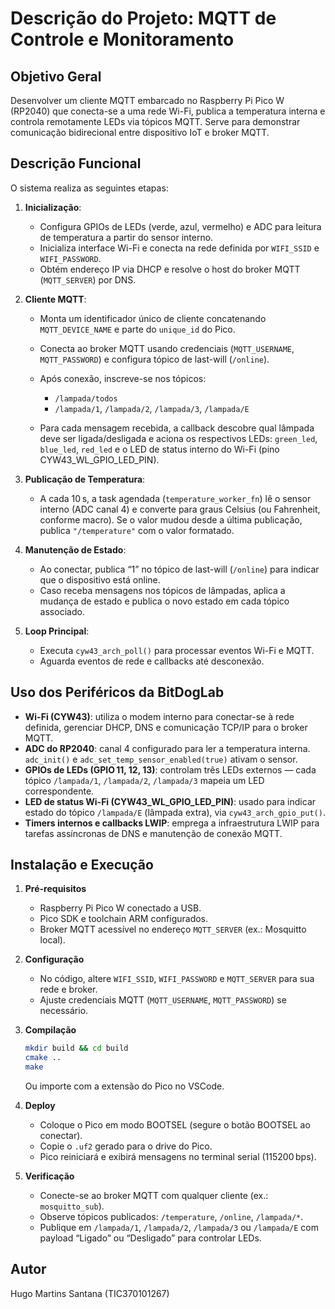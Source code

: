 # Descrição do Projeto: MQTT de Controle e Monitoramento

## Objetivo Geral

Desenvolver um cliente MQTT embarcado no Raspberry Pi Pico W (RP2040) que conecta-se a uma rede Wi-Fi, publica a temperatura interna e controla remotamente LEDs via tópicos MQTT. Serve para demonstrar comunicação bidirecional entre dispositivo IoT e broker MQTT.

## Descrição Funcional

O sistema realiza as seguintes etapas:

1. **Inicialização**:

   * Configura GPIOs de LEDs (verde, azul, vermelho) e ADC para leitura de temperatura a partir do sensor interno.
   * Inicializa interface Wi-Fi e conecta na rede definida por `WIFI_SSID` e `WIFI_PASSWORD`.
   * Obtém endereço IP via DHCP e resolve o host do broker MQTT (`MQTT_SERVER`) por DNS.
2. **Cliente MQTT**:

   * Monta um identificador único de cliente concatenando `MQTT_DEVICE_NAME` e parte do `unique_id` do Pico.
   * Conecta ao broker MQTT usando credenciais (`MQTT_USERNAME`, `MQTT_PASSWORD`) e configura tópico de last-will (`/online`).
   * Após conexão, inscreve-se nos tópicos:

     * `/lampada/todos`
     * `/lampada/1`, `/lampada/2`, `/lampada/3`, `/lampada/E`
   * Para cada mensagem recebida, a callback descobre qual lâmpada deve ser ligada/desligada e aciona os respectivos LEDs: `green_led`, `blue_led`, `red_led` e o LED de status interno do Wi-Fi (pino CYW43\_WL\_GPIO\_LED\_PIN).
3. **Publicação de Temperatura**:

   * A cada 10 s, a task agendada (`temperature_worker_fn`) lê o sensor interno (ADC canal 4) e converte para graus Celsius (ou Fahrenheit, conforme macro). Se o valor mudou desde a última publicação, publica `"/temperature"` com o valor formatado.
4. **Manutenção de Estado**:

   * Ao conectar, publica “1” no tópico de last-will (`/online`) para indicar que o dispositivo está online.
   * Caso receba mensagens nos tópicos de lâmpadas, aplica a mudança de estado e publica o novo estado em cada tópico associado.
5. **Loop Principal**:

   * Executa `cyw43_arch_poll()` para processar eventos Wi-Fi e MQTT.
   * Aguarda eventos de rede e callbacks até desconexão.

## Uso dos Periféricos da BitDogLab

* **Wi-Fi (CYW43)**: utiliza o modem interno para conectar-se à rede definida, gerenciar DHCP, DNS e comunicação TCP/IP para o broker MQTT.
* **ADC do RP2040**: canal 4 configurado para ler a temperatura interna. `adc_init()` e `adc_set_temp_sensor_enabled(true)` ativam o sensor.
* **GPIOs de LEDs (GPIO 11, 12, 13)**: controlam três LEDs externos — cada tópico `/lampada/1`, `/lampada/2`, `/lampada/3` mapeia um LED correspondente.
* **LED de status Wi-Fi (CYW43\_WL\_GPIO\_LED\_PIN)**: usado para indicar estado do tópico `/lampada/E` (lâmpada extra), via `cyw43_arch_gpio_put()`.
* **Timers internos e callbacks LWIP**: emprega a infraestrutura LWIP para tarefas assíncronas de DNS e manutenção de conexão MQTT.

## Instalação e Execução

1. **Pré-requisitos**

   * Raspberry Pi Pico W conectado a USB.
   * Pico SDK e toolchain ARM configurados.
   * Broker MQTT acessível no endereço `MQTT_SERVER` (ex.: Mosquitto local).
2. **Configuração**

   * No código, altere `WIFI_SSID`, `WIFI_PASSWORD` e `MQTT_SERVER` para sua rede e broker.
   * Ajuste credenciais MQTT (`MQTT_USERNAME`, `MQTT_PASSWORD`) se necessário.
3. **Compilação**

   ```bash
   mkdir build && cd build
   cmake ..
   make
   ```

   Ou importe com a extensão do Pico no VSCode.
   
4. **Deploy**

   * Coloque o Pico em modo BOOTSEL (segure o botão BOOTSEL ao conectar).
   * Copie o `.uf2` gerado para o drive do Pico.
   * Pico reiniciará e exibirá mensagens no terminal serial (115200 bps).
5. **Verificação**

   * Conecte-se ao broker MQTT com qualquer cliente (ex.: `mosquitto_sub`).
   * Observe tópicos publicados: `/temperature`, `/online`, `/lampada/*`.
   * Publique em `/lampada/1`, `/lampada/2`, `/lampada/3` ou `/lampada/E` com payload “Ligado” ou “Desligado” para controlar LEDs.

## Autor

Hugo Martins Santana (TIC370101267)
